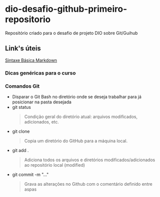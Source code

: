 # dio-desafio-github-primeiro-repositorio
Repositório criado para o desafio de projeto DIO sobre Git/Guihub
## Link's úteis
[Sintaxe Básica Markdown](https://www.markdownguide.org/basic-syntax/)

### Dicas genéricas para o curso

### Comandos Git
* Disparar o Git Bash no diretório onde se deseja trabalhar para já posicionar na pasta desejada
* git status
  > Condição geral do diretório atual: arquivos modificados, adicionados, etc.
* git clone
  > Copia um diretório do GitHub para a máquina local.
* git add .
  > Adiciona todos os arquivos e diretórios modificados/adicionados ao repositório local (modified)
* git commit -m "..."
  > Grava as alterações no Github com o comentário definido entre aspas
